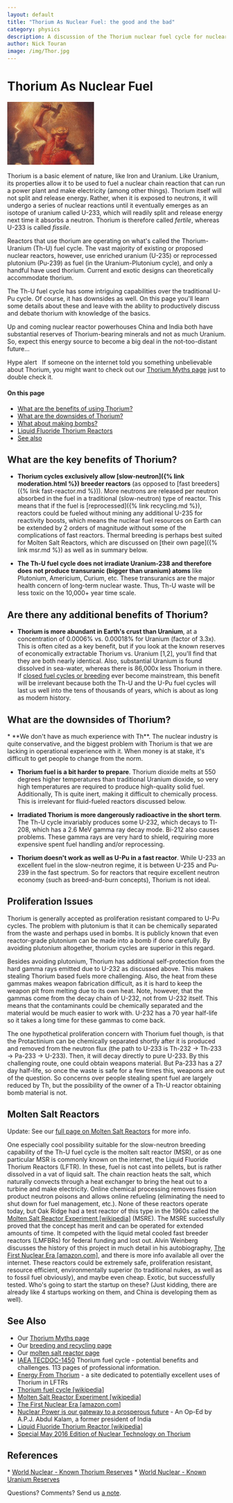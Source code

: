 ```yaml
---
layout: default
title: "Thorium As Nuclear Fuel: the good and the bad"
category: physics
description: A discussion of the Thorium nuclear fuel cycle for nuclear reactors. How is it different from Uranium? What's so good about it? What are its downsides?
author: Nick Touran
image: /img/Thor.jpg
---
```


<div class="row">
<div class="col-md-8" markdown="1">

# Thorium As Nuclear Fuel

<div class="pull-right"> <img width="200" class="thumbnail" alt="Thor by Marten Eskil Winge" title="Thor by Marten Eskil Winge. Thor is a mythical Norse god associated with thunder, lightning, storms, oak trees, strength, the protection of mankind, healing, and fertility. Thorium was so named in the 1820s, well before its nuclear properties were discovered in 1942. Coincidence? " src="/img/Thor.jpg"/>
</div>


Thorium is a basic element of nature, like Iron and Uranium. Like Uranium, its properties allow it
to be used to fuel a nuclear chain reaction that can run a power plant and make electricity (among
other things). Thorium itself will not split and release energy. Rather, when it is exposed to
neutrons, it will undergo a series of nuclear reactions until it eventually emerges as an isotope of
uranium called U-233,  which will readily split and release energy next time it absorbs a neutron.
Thorium is therefore called *fertile*, whereas U-233 is called *fissile*.

Reactors that use thorium are operating on what's called the Thorium-Uranium (Th-U) fuel
cycle. The vast majority of existing or proposed nuclear reactors, however, use enriched uranium
(U-235) or reprocessed plutonium (Pu-239) as fuel (in the Uranium-Plutonium cycle), and only a
handful have used thorium. Current and exotic designs can theoretically accommodate thorium.

The Th-U fuel cycle has some intriguing capabilities over the traditional U-Pu cycle. Of course, it
has downsides as well. On this page you'll learn some details about these and leave with the
ability to productively discuss and debate thorium with knowledge of the basics. 

Up and coming nuclear reactor powerhouses China and India both have substantial reserves of
Thorium-bearing minerals and not as much Uranium. So, expect this energy source to become a big deal
in the not-too-distant future...

<span class="label label-danger">Hype alert</span> &nbsp; If someone on the internet told you something unbelievable about Thorium, you might want to check out our <a href="{% link thorium-myths.md %}">Thorium Myths page</a> just to double check it.


#### On this page

* <a href="#benefits">What are the benefits of using Thorium?</a>
* <a href="#downsides">What are the downsides of Thorium?</a>
* <a href="#prolif">What about making bombs?</a>
* <a href="#lftr">Liquid Fluoride Thorium Reactors</a>
* <a href="#refs">See also</a>

<h2 id="benefits">What are the key benefits of Thorium?</h2>

* **Thorium cycles exclusively allow [slow-neutron]({% link moderation.html %}) breeder reactors** (as
  opposed to [fast breeders]({% link fast-reactor.md %})). More neutrons are released per neutron
  absorbed in the fuel in a traditional (slow-neutron) type of reactor. This means that if the fuel is
  [reprocessed]({% link recycling.md %}), reactors could be fueled without mining any additional
  U-235 for reactivity boosts, which means the nuclear fuel resources on Earth can be extended by 2
  orders of magnitude without some of the complications of fast reactors. Thermal breeding is perhaps
  best suited for Molten Salt Reactors, which are discussed on [their own page]({% link msr.md %}) as
  well as in summary below.

* **The Th-U fuel cycle does not irradiate Uranium-238 and therefore does not produce transuranic
  (bigger than uranium) atoms** like Plutonium, Americium, Curium, etc. These transuranics are the
  major health concern of long-term nuclear waste. Thus, Th-U waste will be less toxic on the 10,000+
  year time scale. 

## Are there any additional benefits of Thorium?

* **Thorium is more abundant in Earth's crust than Uranium**, at a concentration of 0.0006%
  vs. 0.00018% for Uranium (factor of 3.3x). This is often cited as a key benefit, but if you look
  at the known reserves of economically extractable Thorium vs. Uranium [1,2], you'll find that
  they are both nearly identical. Also, substantial Uranium is found dissolved in sea-water, whereas
  there is 86,000x less Thorium in there. If <a href="{% link recycling.md %}">closed fuel cycles or
  breeding</a> ever become mainstream, this benefit will be irrelevant because both the Th-U and the
  U-Pu fuel cycles will last us well into the tens of thousands of years, which is about as long as
  modern history.  



<h2 id="downsides">What are the downsides of Thorium?</h2>
* **We don't have as much experience with Th**. The nuclear industry is quite conservative,
  and the biggest problem with Thorium is that we are lacking in operational experience with it.
  When money is at stake, it's difficult to get people to change from the norm. 

* **Thorium fuel is a bit harder to prepare**. Thorium dioxide melts at 550 degrees higher
  temperatures than traditional Uranium dioxide, so very high temperatures are required to produce
  high-quality solid fuel. Additionally, Th is quite inert, making it difficult to chemically process.
  This is irrelevant for fluid-fueled reactors discussed below.

* **Irradiated Thorium is more dangerously radioactive in the short term**. The Th-U cycle
  invariably produces some U-232, which decays to Tl-208, which has a 2.6 MeV gamma ray decay mode.
  Bi-212 also causes problems. These gamma rays are very hard to shield, requiring more expensive
  spent fuel handling and/or reprocessing.

* **Thorium doesn't work as well as U-Pu in a fast reactor**. While U-233 an excellent fuel in
  the slow-neutron regime, it is between U-235 and Pu-239 in the fast spectrum. So for reactors that
  require excellent neutron economy (such as breed-and-burn concepts), Thorium is not ideal.


<h2 id="prolif">Proliferation Issues</h2>
Thorium is generally accepted as proliferation resistant compared to U-Pu cycles. The problem with
plutonium is that it can be chemically separated from the waste and perhaps used in bombs. It is
publicly known that even reactor-grade plutonium can be made into a bomb if done carefully. By
avoiding plutonium altogether, thorium cycles are superior in this regard. 

Besides avoiding plutonium, Thorium has additional self-protection from the hard gamma rays emitted
due to U-232 as discussed above. This makes stealing Thorium based fuels more challenging. Also, the
heat from these gammas makes weapon fabrication difficult, as it is hard to keep the weapon pit from
melting due to its own heat. Note, however, that the gammas come from the decay chain of U-232, not
from U-232 itself. This means that the contaminants could be chemically separated and the material
would be much easier to work with. U-232 has a 70 year half-life so it takes a long time for these
gammas to come back. 

The one hypothetical proliferation concern with Thorium fuel though, is that the Protactinium can be
chemically separated shortly after it is produced and removed from the neutron flux (the path to
U-233 is Th-232 -> Th-233 -> Pa-233 -> U-233). Then, it will decay directly to pure U-233. By this
challenging route, one could obtain weapons material. But Pa-233 has a 27 day half-life, so once the
waste is safe for a few times this, weapons are out of the question. So concerns over people
stealing spent fuel are largely reduced by Th, but the possibility of the owner of a Th-U reactor
obtaining bomb material is not. 

<h2 id ="lftr">Molten Salt Reactors</h2>

<span class="label label-success">Update:</span> See our <a href="{% link msr.md %}">full page on Molten Salt Reactors</a> for more info.

One especially cool possibility suitable for the slow-neutron breeding capability of the Th-U fuel cycle
is the molten salt reactor (MSR), or as one particular MSR is commonly known on the internet, the
Liquid Fluoride Thorium Reactors (LFTR). In these, fuel is not cast into pellets, but is rather
dissolved in a vat of liquid salt. The chain reaction heats the salt, which naturally convects
through a heat exchanger to bring the heat out to a turbine and make electricity. Online chemical
processing removes fission product neutron poisons and allows online refueling (eliminating the need
to shut down for fuel management, etc.). None of these reactors operate today, but Oak Ridge had a
test reactor of this type in the 1960s called the <a
href="http://en.wikipedia.org/wiki/Molten-Salt_Reactor_Experiment">Molten Salt Reactor Experiment
[wikipedia]</a> (MSRE). The MSRE successfully proved that the concept has merit and can be operated
for extended amounts of time. It competed with the liquid metal cooled fast breeder reactors
(LMFBRs) for federal funding and lost out. Alvin Weinberg discusses the history of this project in
much detail in his autobiography, <a
href="https://www.amazon.com/First-Nuclear-Era-Times-Technological/dp/1563963582">The First Nuclear
Era [amazon.com]</a>, and there is more info available all over the internet. These reactors could
be extremely safe, proliferation resistant, resource efficient, environmentally superior (to
traditional nukes, as well as to fossil fuel obviously), and maybe even cheap. Exotic, but
successfully tested. Who's going to start the startup on these? (Just kidding, there are
already like 4 startups working on them, and China is developing them as well).


<h2 id="refs">See Also</h2>

* Our <a href="{% link thorium-myths.md %}">Thorium Myths page</a>
* Our <a href="{% link recycling.md %}">breeding and recycling page</a>
* Our <a href="{% link msr.md %}">molten salt reactor page</a>
* <a href="http://www-pub.iaea.org/mtcd/publications/pdf/te_1450_web.pdf">IAEA TECDOC-1450</a> Thorium fuel cycle - potential benefits and challenges. 113 pages of professional information.
* <a href="http://energyfromthorium.com/">Energy From Thorium</a> - a site dedicated to potentially excellent uses of Thorium in LFTRs
* <a href="https://en.wikipedia.org/wiki/Thorium_fuel_cycle">Thorium fuel cycle [wikipedia]</a>
* <a href="http://en.wikipedia.org/wiki/Molten-Salt_Reactor_Experiment">Molten Salt Reactor Experiment [wikipedia]</a>
* <a href="http://www.amazon.com/First-Nuclear-Era-Times-Technological/dp/1563963582">The First Nuclear Era [amazon.com]</a>
* <a href="http://www.thehindu.com/opinion/op-ed/nuclear-power-is-our-gateway-to-a-prosperous-future/article2601471.ece">Nuclear Power is our gateway to a prosperous future</a> - An Op-Ed by A.P.J. Abdul Kalam, a former president of India
* <a href="https://en.wikipedia.org/wiki/Liquid_fluoride_thorium_reactor">Liquid Fluoride Thorium Reactor [wikipedia]</a>
* <a href="https://ans.tandfonline.com/toc/unct20/194/2">Special May 2016 Edition of Nuclear Technology on Thorium</a>


<h2 id="refs2">References</h2>
* <a href="http://www.world-nuclear.org/information-library/current-and-future-generation/thorium.aspx">World Nuclear - Known Thorium Reserves</a>
* <a href="http://www.world-nuclear.org/information-library/nuclear-fuel-cycle/uranium-resources/supply-of-uranium.aspx">World Nuclear - Known Uranium Reserves</a>

 Questions? Comments? Send us <a href="/contact.html">a note</a>.

</div>
</div>
